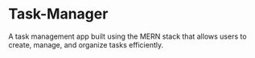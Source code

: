 # Task-Manager
A task management app built using the MERN stack that allows users to create, manage, and organize tasks efficiently.
